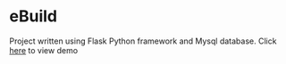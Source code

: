 # eBuild

Project written using Flask Python framework and Mysql database. Click [here](http://avosa.pythonanywhere.com/) to view demo
